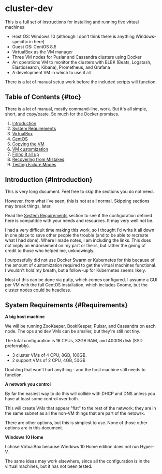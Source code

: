 # cluster-dev

This is a full set of instructions for installing and running five virtual machines:
- Host OS: Windows 10 (although I don't think there is anything Windows-specific in here)
- Guest OS: CentOS 8.5
- VirtualBox as the VM manager
- Three VM nodes for Puslar and Cassandra clusters using Docker
- An operations VM to monitor the clusters with BLEK (Beats, Logstash, Elasticsearch, Kibana), Prometheus, and Grafana
- A development VM in which to use it all

There is a lot of manual setup work before the included scripts will function.

## Table of Contents {#toc}

There is a lot of manual, mostly command-line, work. But it's all simple, short, and copy/paste. So much for the Docker promises.

1. [Introduction](#Introduction)
1. [System Requirements](#Requirements)
1. [VirtualBox](cluster.dev-01VirtualBoxTempateVM.md)
1. [CentOS](cluster.dev-02CentOSTemplateVM.md)
1. [Copying the VM](cluster.dev-03CopyVMs.md)
1. [VM customization](cluster.dev-04Customization.md)
1. [Firing it all up](cluster.dev-05FiringItUp.md)
1. [Recovering from Mistakes](cluster.dev-06Recovery.md)
1. [Testing Failure Modes](cluster.dev-07Testing.md)

## Introduction {#Introduction}

This is very long document. Feel free to skip the sections you do not need.

However, from what I've seen, this is not at all normal. Skipping sections may break things, later.

Read the [System Requirements](#Requirements) section to see if the configuration
defined here is compatible with your needs and resources. It may very well not be.

I had a very difficult time making this work, so I thought I'd write it all down in one place 
to save other people the trouble (and to be able to recreate what I had done). Where I made
notes, I am including the links. This does not imply an endorsement on my part or theirs, but 
rather the giving of credit to those who helped me, unknowingly.

I purposefully did not use Docker Swarm or Kubernetes for this because of the amount of 
customization required to get the virtual machines functional. I wouldn't hold my breath, but a
follow-up for Kubernetes seems likely.

Most of this can be done via putty, which comes configured. I assume a GUI per VM with the
full CentOS installation, which includes Gnome, but the cluster nodes could be headless.

## System Requirements {#Requirements}

**A big host machine**

We will be running ZooKeeper, BookKeeper, Pulsar, and Cassandra on each node.
The ops and dev VMs can be smaller, but they're still not tiny.

The total configuration is 16 CPUs, 32GB RAM, and 400GB disk (SSD preferrably).
- 3 cluster VMs of 4 CPU, 8GB, 100GB.
- 2 support VMs of 2 CPU, 4GB, 50GB.

Doubling that won't hurt anything - and the host machine still needs to function.

**A network you control**

By far the easiest way to do this will collide with DHCP and DNS unless you have
at least some control over both.

This will create VMs that appear "flat" to the rest of the network; they are in the
same subnet as all the non-VM things that are part of the netowrk.

There are other options, but this is simplest to use. None of those other options are
in this document.

**Windows 10 Home**

I chose VirtualBox because Windows 10 Home edition does not run Hyper-V.

The same ideas may work elsewhere, since all the configuration is in the virtual machines, but it has not been tested.
